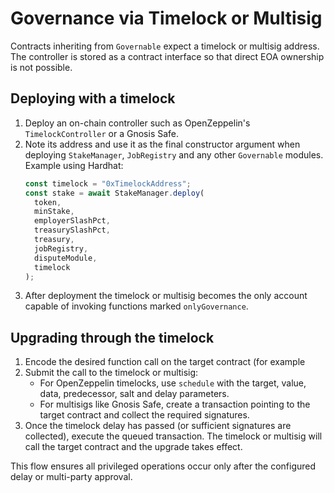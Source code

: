# Governance via Timelock or Multisig

Contracts inheriting from `Governable` expect a timelock or multisig
address. The controller is stored as a contract interface so that direct
EOA ownership is not possible.

## Deploying with a timelock

1. Deploy an on-chain controller such as OpenZeppelin's
   `TimelockController` or a Gnosis Safe.
2. Note its address and use it as the final constructor argument when
   deploying `StakeManager`, `JobRegistry` and any other `Governable`
   modules. Example using Hardhat:
   ```javascript
   const timelock = "0xTimelockAddress";
   const stake = await StakeManager.deploy(
     token,
     minStake,
     employerSlashPct,
     treasurySlashPct,
     treasury,
     jobRegistry,
     disputeModule,
     timelock
   );
   ```
3. After deployment the timelock or multisig becomes the only account
   capable of invoking functions marked `onlyGovernance`.

## Upgrading through the timelock

1. Encode the desired function call on the target contract (for example
2. Submit the call to the timelock or multisig:
   - For OpenZeppelin timelocks, use `schedule` with the target, value,
     data, predecessor, salt and delay parameters.
   - For multisigs like Gnosis Safe, create a transaction pointing to the
     target contract and collect the required signatures.
3. Once the timelock delay has passed (or sufficient signatures are
   collected), execute the queued transaction. The timelock or multisig
   will call the target contract and the upgrade takes effect.

This flow ensures all privileged operations occur only after the
configured delay or multi-party approval.
